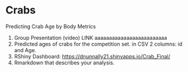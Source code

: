 # Crabs
Predicting Crab Age by Body Metrics
1.	Group Presentation (video) LINK aaaaaaaaaaaaaaaaaaaaaaaaa
2.	Predicted ages of crabs for the competition set.  in CSV 2 columns: id and Age.
3.	RShiny Dashboard: https://dnunnally21.shinyapps.io/Crab_Final/
4.	Rmarkdown that describes your analysis. 

